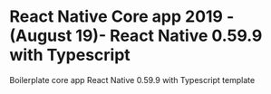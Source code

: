# React Native Core app 2019 - (August 19)- React Native 0.59.9 with Typescript

Boilerplate core app React Native 0.59.9 with Typescript template
